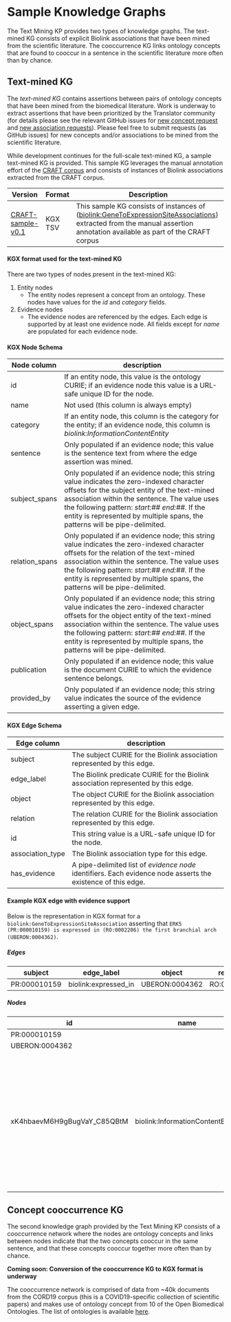 # Sample Knowledge Graphs
The Text Mining KP provides two types of knowledge graphs. The text-mined KG consists of explicit Biolink associations that have been mined from the scientific literature. The cooccurrence KG links ontology concepts that are found to cooccur in a sentence in the scientific literature more often than by chance.

## Text-mined KG
The *text-mined KG* contains assertions between pairs of ontology concepts that have been mined from the biomedical literature. Work is underway to extract assertions that have been prioritized by the Translator community (for details please see the relevant GitHub issues for [new concept request](https://github.com/NCATSTranslator/Text-Mining-Provider-Roadmap/issues?q=is%3Aissue+is%3Aopen+label%3A%22new+concept+type+request%22) and [new association requests](https://github.com/NCATSTranslator/Text-Mining-Provider-Roadmap/issues?q=is%3Aissue+is%3Aopen+label%3A%22new+association+request%22)). Please feel free to submit requests (as GitHub issues) for new concepts and/or associations to be mined from the scientific literature.

While development continues for the full-scale text-mined KG, a sample text-mined KG is provided. This sample KG leverages the manual annotation effort of the [CRAFT corpus](https://github.com/UCDenver-ccp/craft) and consists of instances of Biolink associations extracted from the CRAFT corpus. 

| Version | Format | Description |
| ------- | ------ | ----------- |
| [CRAFT-sample-v0.1](https://github.com/NCATSTranslator/Text-Mining-Provider-Roadmap/tree/add-sample-text-mined-kg-in-kgx-format/sample-kg/text-mined/kgx/v0.1) | KGX TSV | This sample KG consists of instances of ([biolink:GeneToExpressionSiteAssociations](https://biolink.github.io/biolink-model/docs/GeneToExpressionSiteAssociation.html)) extracted from the manual assertion annotation available as part of the CRAFT corpus |

#### KGX format used for the text-mined KG
There are two types of nodes present in the text-mined KG:
1. Entity nodes
   * The entity nodes represent a concept from an ontology. These nodes have values for the *id* and *category* fields.
2. Evidence nodes
   * The evidence nodes are referenced by the edges. Each edge is supported by at least one evidence node. All fields except for *name* are populated for each evidence node.

#### KGX Node Schema

   | Node column | description |
   | ---------- | ----------- |
   | id | If an entity node, this value is the ontology CURIE; if an evidence node this value is a URL-safe unique ID for the node. |
   | name | Not used (this column is always empty) |
   | category | If an entity node, this column is the category for the entity; if an evidence node, this column is *biolink:InformationContentEntity* |
   | sentence | Only populated if an evidence node; this value is the sentence text from where the edge assertion was mined. |
   | subject_spans | Only populated if an evidence node; this string value indicates the zero-indexed character offsets for the subject entity of the text-mined association within the sentence. The value uses the following pattern: *start:## end:##*. If the entity is represented by multiple spans, the patterns will be pipe-delimited. |
   | relation_spans | Only populated if an evidence node; this string value indicates the zero-indexed character offsets for the relation of the text-mined association within the sentence. The value uses the following pattern: *start:## end:##*. If the entity is represented by multiple spans, the patterns will be pipe-delimited. |
   | object_spans | Only populated if an evidence node; this string value indicates the zero-indexed character offsets for the object entity of the text-mined association within the sentence. The value uses the following pattern: *start:## end:##*. If the entity is represented by multiple spans, the patterns will be pipe-delimited. |
   | publication | Only populated if an evidence node; this value is the document CURIE to which the evidence sentence belongs.
   | provided_by | Only populated if an evidence node; this string value indicates the source of the evidence asserting a given edge. |


   #### KGX Edge Schema
   | Edge column | description |
   | ---------- | ----------- |
   | subject | The subject CURIE for the Biolink association represented by this edge. |
   | edge_label | The Biolink predicate CURIE for the Biolink association represented by this edge. |
   | object | The object CURIE for the Biolink association represented by this edge. |
   | relation | The relation CURIE for the Biolink association represented by this edge. |
   | id | This string value is a URL-safe unique ID for the node. |
   | association_type | The Biolink association type for this edge. |
   | has_evidence | A pipe-delimited list of *evidence node* identifiers. Each evidence node asserts the existence of this edge. |


#### Example KGX edge with evidence support

Below is the representation in KGX format for a `biolink:GeneToExpressionSiteAssociation` asserting that `ERK5 (PR:000010159) is expressed in (RO:0002206) the first branchial arch (UBERON:0004362)`.

##### Edges
   | subject | edge_label | object | relation | id | association_type | has_evidence |
   | ------- | ---------- |------- |--------- |--- |----------------- |------------- |
   | PR:000010159 | biolink:expressed_in | UBERON:0004362 | RO:0002206 | 9Hy20FTWHEGsy5nIuUaHuHLhNk4 | biolink:GeneToExpressionSiteAssociation | xK4hbaevM6H9gBugVaY_C85QBtM |

##### Nodes
   | id | name | category | sentence | subject_spans | relation_spans | object_spans | publication | 
   | -- | ---- | -------- | -------- | ------------- | -------------- | ------------ | ----------- |
   | PR:000010159 |  | biolink:GeneProduct | | | | |
   | UBERON:0004362 |  | biolink:AnatomicalEntity | | | | |
   | xK4hbaevM6H9gBugVaY_C85QBtM | biolink:InformationContentEntity | PMCID:PMC324396 | At E9.5 ERK5 expression was seen in the first and second branchial arch, cephalic region, somites and lateral ridge along the body wall. | start: 8, end: 12 | start: 13, end: 23 | start: 40, end: 45\|start: 57, end: 71 | CRAFT |

## Concept cooccurrence KG
The second knowledge graph provided by the Text Mining KP consists of a cooccurrence network where the nodes are ontology concepts and links between nodes indicate that the two concepts cooccur in the same sentence, and that these concepts cooccur together more often than by chance.

**Coming soon: Conversion of the cooccurrence KG to KGX format is underway**

The cooccurrence network is comprised of data from ~40k documents from the CORD19 corpus (this is a COVID19-specific collection of scientific papers) and makes use of ontology concept from 10 of the Open Biomedical Ontologies. The list of ontologies is available [here](https://github.com/NCATSTranslator/Text-Mining-Provider-Roadmap/blob/master/README.md).